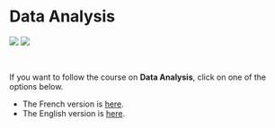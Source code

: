 # Data Analysis
![](https://img.shields.io/badge/lastest-2023--03--03-success)
![](https://img.shields.io/badge/contact-dr.mokira%40gmail.com-blueviolet)


<br/>

If you want to follow the course on **Data Analysis**, click on one of the options below.
- The French version is [here](./fr/README.md).
- The English version is [here](./en/).